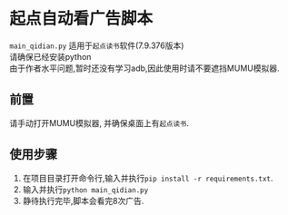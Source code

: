 # 起点自动看广告脚本
`main_qidian.py` 适用于`起点读书`软件(7.9.376版本)<br>
请确保已经安装python<br>
由于作者水平问题,暂时还没有学习adb,因此使用时请不要遮挡MUMU模拟器.

## 前置
请手动打开MUMU模拟器, 并确保桌面上有`起点读书`.

## 使用步骤
1. 在项目目录打开命令行,输入并执行`pip install -r requirements.txt`.<br>
2. 输入并执行`python main_qidian.py`
3. 静待执行完毕,脚本会看完8次广告.




